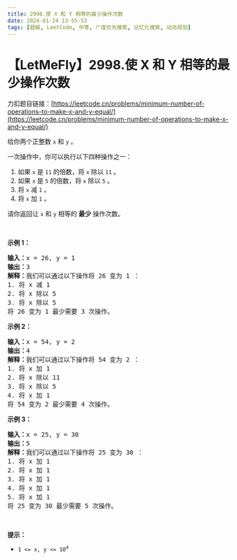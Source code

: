 ```yaml
---
title: 2998.使 X 和 Y 相等的最少操作次数
date: 2024-01-24 13-55-53
tags: [题解, LeetCode, 中等, 广度优先搜索, 记忆化搜索, 动态规划]
---
```


# 【LetMeFly】2998.使 X 和 Y 相等的最少操作次数

力扣题目链接：[https://leetcode.cn/problems/minimum-number-of-operations-to-make-x-and-y-equal/](https://leetcode.cn/problems/minimum-number-of-operations-to-make-x-and-y-equal/)

<p>给你两个正整数&nbsp;<code>x</code> 和&nbsp;<code>y</code>&nbsp;。</p>

<p>一次操作中，你可以执行以下四种操作之一：</p>

<ol>
	<li>如果 <code>x</code>&nbsp;是 <code>11</code>&nbsp;的倍数，将&nbsp;<code>x</code>&nbsp;除以&nbsp;<code>11</code>&nbsp;。</li>
	<li>如果 <code>x</code>&nbsp;是 <code>5</code>&nbsp;的倍数，将 <code>x</code>&nbsp;除以 <code>5</code>&nbsp;。</li>
	<li>将&nbsp;<code>x</code> 减&nbsp;<code>1</code>&nbsp;。</li>
	<li>将&nbsp;<code>x</code>&nbsp;加&nbsp;<code>1</code>&nbsp;。</li>
</ol>

<p>请你返回让 <code>x</code>&nbsp;和 <code>y</code>&nbsp;相等的 <strong>最少</strong>&nbsp;操作次数。</p>

<p>&nbsp;</p>

<p><strong class="example">示例 1：</strong></p>

<pre>
<b>输入：</b>x = 26, y = 1
<b>输出：</b>3
<b>解释</b><strong>：</strong>我们可以通过以下操作将 26 变为 1 ：
1. 将 x 减 1
2. 将 x 除以 5
3. 将 x 除以 5
将 26 变为 1 最少需要 3 次操作。
</pre>

<p><strong class="example">示例 2：</strong></p>

<pre>
<b>输入：</b>x = 54, y = 2
<b>输出：</b>4
<b>解释：</b>我们可以通过以下操作将 54 变为 2 ：
1. 将 x 加 1
2. 将 x 除以 11
3. 将 x 除以 5
4. 将 x 加 1
将 54 变为 2 最少需要 4 次操作。
</pre>

<p><strong class="example">示例 3：</strong></p>

<pre>
<b>输入：</b>x = 25, y = 30
<b>输出：</b>5
<b>解释：</b>我们可以通过以下操作将 25 变为 30 ：
1. 将 x 加 1
2. 将 x 加 1
3. 将 x 加 1
4. 将 x 加 1
5. 将 x 加 1
将 25 变为 30 最少需要 5 次操作。
</pre>

<p>&nbsp;</p>

<p><strong>提示：</strong></p>

<ul>
	<li><code>1 &lt;= x, y &lt;= 10<sup>4</sup></code></li>
</ul>


    